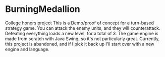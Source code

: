 # BurningMedallion
College honors project
This is a Demo/proof of concept for a turn-based strategy game. You can attack the enemy units, and they will counterattack. Defeating everything loads a new level, for a total of 3.
The game engine is made from scratch with Java Swing, so it's not particularly great. Currently, this project is abandoned, and if I pick it back up I'll start over with a new engine and language.
